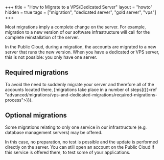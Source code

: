 +++
title = "How to Migrate to a VPS/Dedicated Server"
layout = "howto"
hidden = true
tags = ["migration", "dedicated server", "gold server", "vps"]
+++

Most migrations imply a complete change on the server. For example, migration to a new version of our software infrastructure will call for the complete reinstallation of the server.

In the Public Cloud, during a migration, the accounts are migrated to a new server that runs the new version. When you have a dedicated or VPS server, this is not possible: you only have one server.

## Required migrations

To avoid the need to suddenly migrate your server and therefore all of the accounts located there, [migrations take place in a number of steps]({{<ref "advanced/migrations/vps-and-dedicated-migrations/required-migrations-process">}}).

## Optional migrations

Some migrations relating to only one service in our infrastructure (e.g. database management servers) may be offered.

In this case, no preparation, no test is possible and the update is performed directly on the server. You can still open an account on the Public Cloud if this service is offered there, to test some of your applications.
